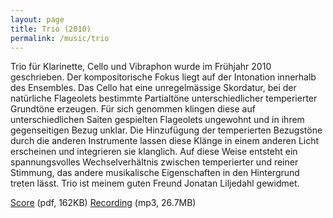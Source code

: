 ```yaml
---
layout: page
title: Trio (2010)
permalink: /music/trio
---
```


Trio für Klarinette, Cello und Vibraphon wurde im Frühjahr 2010 geschrieben. Der kompositorische Fokus liegt auf der Intonation innerhalb des Ensembles. Das Cello hat eine unregelmässige Skordatur, bei der natürliche Flageolets bestimmte Partialtöne unterschiedlicher temperierter Grundtöne erzeugen. Für sich genommen klingen diese auf unterschiedlichen Saiten gespielten Flageolets ungewohnt und in ihrem gegenseitigen Bezug unklar. Die Hinzufügung der temperierten Bezugstöne durch die anderen Instrumente lassen diese Klänge in einem anderen Licht erscheinen und integrieren sie klanglich. Auf diese Weise entsteht ein spannungsvolles Wechselverhältnis zwischen temperierter und reiner Stimmung, das andere musikalische Eigenschaften in den Hintergrund treten lässt. Trio ist meinem guten Freund Jonatan Liljedahl gewidmet.

[Score](https://dl.dropboxusercontent.com/u/4328598/fredrik_wallberg_selected_works/chamber_music/trio2010_recording%2Bscore/fredrik_wallberg_trio2010.pdf) (pdf, 162KB)
[Recording](https://dl.dropboxusercontent.com/u/4328598/fredrik_wallberg_selected_works/chamber_music/trio2010_recording%2Bscore/wallberg_trio_2010.mp3) (mp3, 26.7MB)

